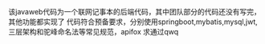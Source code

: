 该javaweb代码为一个联网记事本的后端代码，其中团队部分的代码还没有写完，其他功能都实现了
代码符合预备要求，分别使用springboot,mybatis,mysql,jwt,三层架构和驼峰命名法等常见规范，apifox
求通过qwq
